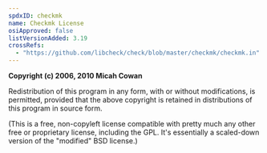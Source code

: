 ```yaml
---
spdxID: checkmk
name: Checkmk License
osiApproved: false
listVersionAdded: 3.19
crossRefs: 
  - "https://github.com/libcheck/check/blob/master/checkmk/checkmk.in"
---
```


**Copyright (c) 2006, 2010 Micah Cowan**

Redistribution of this program in any form, with or without modifications, is permitted, provided that the above copyright is retained in distributions of this program in source form.

(This is a free, non-copyleft license compatible with pretty much any other free or proprietary license, including the GPL. It's essentially a scaled-down version of the "modified" BSD license.)
